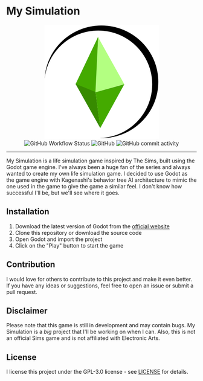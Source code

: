 # My Simulation

<p align="center">
<img src="./docs/imgs/mysim-wordmark.svg">
<br>
<img alt="GitHub Workflow Status" src="https://img.shields.io/github/actions/workflow/status/tonytins/mysimulation/godot.yml"> <img alt="GitHub" src="https://img.shields.io/github/license/tonytins/mysimulation"> <img alt="GitHub commit activity" src="https://img.shields.io/github/commit-activity/w/tonytins/mysimulation">
<hr>
</p>

My Simulation is a life simulation game inspired by The Sims, built using the Godot game engine. I've always been a huge fan of the series and always wanted to create my own life simulation game. I decided to use Godot as the game engine with Kagenashi's behavior tree AI architecture to mimic the one used in the game to give the game a similar feel. I don't know how successful I'll be, but we'll see where it goes.

## Installation

1. Download the latest version of Godot from the [official website](https://godotengine.org/download)
2. Clone this repository or download the source code
3. Open Godot and import the project
4. Click on the "Play" button to start the game

## Contribution

I would love for others to contribute to this project and make it even better. If you have any ideas or suggestions, feel free to open an issue or submit a pull request.

## Disclaimer

Please note that this game is still in development and may contain bugs. My Simulation is a _big_ project that I'll be working on when I can. Also, this is not an official Sims game and is not affiliated with Electronic Arts.

## License

I license this project under the GPL-3.0 license - see [LICENSE](LICENSE) for details.
